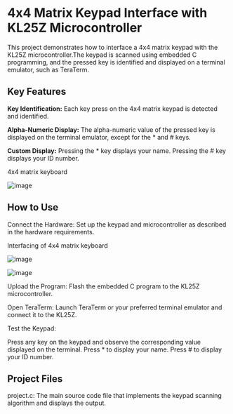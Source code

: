 # 4x4 Matrix Keypad Interface with KL25Z Microcontroller
This project demonstrates how to interface a 4x4 matrix keypad with the KL25Z microcontroller.The keypad is scanned using embedded C programming, and the pressed key is identified and displayed on a terminal emulator, such as TeraTerm.

## Key Features
**Key Identification:** Each key press on the 4x4 matrix keypad is detected and identified.

**Alpha-Numeric Display:** The alpha-numeric value of the pressed key is displayed on the terminal emulator, except for the * and # keys.

**Custom Display:**
Pressing the * key displays your name.
Pressing the # key displays your ID number.

4x4 matrix keyboard

![image](https://github.com/user-attachments/assets/76a7804d-8b3b-487a-beb9-2b0d862b1644)


## How to Use
Connect the Hardware: Set up the keypad and microcontroller as described in the hardware requirements.

Interfacing of 4x4 matrix keyboard

![image](https://github.com/user-attachments/assets/0e99467d-352e-45fd-a37e-8e067c11ab2a)

![image](https://github.com/user-attachments/assets/5f97e69c-f8ae-4575-8bb2-14c6f22c9e62)



Upload the Program: Flash the embedded C program to the KL25Z microcontroller.

Open TeraTerm: Launch TeraTerm or your preferred terminal emulator and connect it to the KL25Z.

Test the Keypad:

Press any key on the keypad and observe the corresponding value displayed on the terminal.
Press * to display your name.
Press # to display your ID number.

## Project Files
project.c: The main source code file that implements the keypad scanning algorithm and displays the output.
